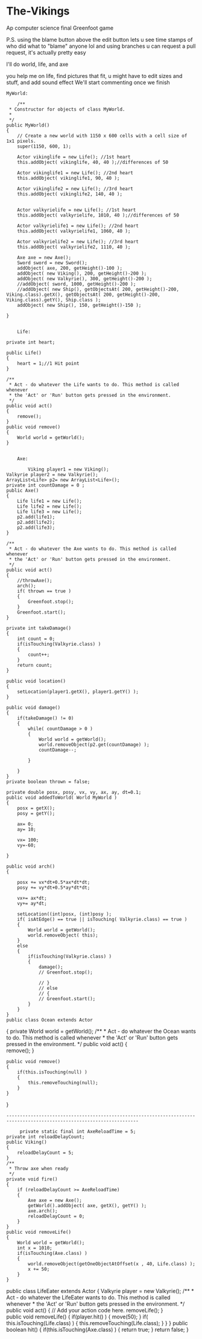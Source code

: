 # The-Vikings
Ap computer science final Greenfoot game

P.S. using the blame button above the edit button lets u see time stamps of who did what to "blame" anyone lol
and using branches u can request a pull request, it's actually pretty easy


I'll do world, life, and axe

you help me on life, find pictures that fit, u might have to edit sizes and stuff, and add sound effect
We'll start commenting once we finish

    MyWorld:
        
        /**
     * Constructor for objects of class MyWorld.
     * 
     */
    public MyWorld()
    {    
        // Create a new world with 1150 x 600 cells with a cell size of 1x1 pixels.
        super(1150, 600, 1);
        
        Actor vikinglife = new Life(); //1st heart
        this.addObject( vikinglife, 40, 40 );//differences of 50
        
        Actor vikinglife1 = new Life(); //2nd heart
        this.addObject( vikinglife1, 90, 40 );
        
        Actor vikinglife2 = new Life(); //3rd heart
        this.addObject( vikinglife2, 140, 40 );

        
        Actor valkyrielife = new Life(); //1st heart
        this.addObject( valkyrielife, 1010, 40 );//differences of 50
        
        Actor valkyrielife1 = new Life(); //2nd heart
        this.addObject( valkyrielife1, 1060, 40 );
        
        Actor valkyrielife2 = new Life(); //3rd heart
        this.addObject( valkyrielife2, 1110, 40 );
        
        Axe axe = new Axe();
        Sword sword = new Sword();
        addObject( axe, 200, getHeight()-100 );
        addObject( new Viking(), 200, getHeight()-200 );
        addObject( new Valkyrie(), 300, getHeight()-200 );
        //addObject( sword, 1000, getHeight()-200 );
        //addObject( new Ship(), getObjectsAt( 200, getHeight()-200, Viking.class).getX(), getObjectsAt( 200, getHeight()-200, Viking.class).getY(), Ship.class );
        addObject( new Ship(), 150, getHeight()-150 );
        
    }
        
        
        Life:
        
    private int heart;
    
    public Life()
    {
        heart = 1;//1 Hit point
    }
    
    /**
     * Act - do whatever the Life wants to do. This method is called whenever
     * the 'Act' or 'Run' button gets pressed in the environment.
     */
    public void act() 
    {
        remove();
    }
    public void remove()
    {
        World world = getWorld();
    }
        
        
        Axe:
            
            Viking player1 = new Viking();
    Valkyrie player2 = new Valkyrie();
    ArrayList<Life> p2= new ArrayList<Life>();
    private int countDamage = 0 ;
    public Axe()
    {
        Life life1 = new Life();
        Life life2 = new Life();
        Life life3 = new Life();
        p2.add(life1);
        p2.add(life2);
        p2.add(life3);
    }

    /**
     * Act - do whatever the Axe wants to do. This method is called whenever
     * the 'Act' or 'Run' button gets pressed in the environment.
     */
    public void act() 
    {
        //throwAxe();
        arch();
        if( thrown == true )
        {
            Greenfoot.stop();
        }
        Greenfoot.start();
    } 

    private int takeDamage()
    { 
        int count = 0;
        if(isTouching(Valkyrie.class) )
        {
            count++;
        }
        return count;
    }

    public void location()
    {
        setLocation(player1.getX(), player1.getY() );
    }

    public void damage()
    {
        if(takeDamage() != 0)
        {
            while( countDamage > 0 )
            {
                World world = getWorld();
                world.removeObject(p2.get(countDamage) );
                countDamage--;

            }

        }
    }
    private boolean thrown = false;

    private double posx, posy, vx, vy, ax, ay, dt=0.1;
    public void addedToWorld( World MyWorld )
    {
        posx = getX();
        posy = getY();

        ax= 0;
        ay= 10;

        vx= 100;
        vy=-60;

    }

    public void arch()
    {

        posx += vx*dt+0.5*ax*dt*dt;
        posy += vy*dt+0.5*ay*dt*dt;

        vx+= ax*dt;
        vy+= ay*dt;

        setLocation((int)posx, (int)posy );
        if( isAtEdge() == true || isTouching( Valkyrie.class) == true )
        {
            World world = getWorld();
            world.removeObject( this);
        }
        else
        {
            if(isTouching(Valkyrie.class) )
            {
                damage();
                // Greenfoot.stop();

                // }
                // else
                // {
                // Greenfoot.start();
            }
        }
    }
    public class Ocean extends Actor
{
    private World world = getWorld();
    /**
     * Act - do whatever the Ocean wants to do. This method is called whenever
     * the 'Act' or 'Run' button gets pressed in the environment.
     */
    public void act() 
    {   
        remove();
    }    

    public void remove()
    { 
        if(this.isTouching(null) )
        {
            this.removeTouching(null);
        }
    }
}
        
    -----------------------------------------------------------------------------------------------------------------------
        
         private static final int AxeReloadTime = 5;        
    private int reloadDelayCount;
    public Viking()
    {
        reloadDelayCount = 5;
    }
    /**
     * Throw axe when ready
     */
    private void fire() 
    {
        if (reloadDelayCount >= AxeReloadTime) 
        {
            Axe axe = new Axe();
            getWorld().addObject( axe, getX(), getY() );
            axe.arch();
            reloadDelayCount = 0;
        }
    }
    public void removeLife()
    {
        World world = getWorld();
        int x = 1010;
        if(isTouching(Axe.class) )
        {
            world.removeObject(getOneObjectAtOffset(x , 40, Life.class) );
            x += 50;
        }
    }

public class LifeEater extends Actor
{
    Valkyrie player = new Valkyrie();
    /**
     * Act - do whatever the LifeEater wants to do. This method is called whenever
     * the 'Act' or 'Run' button gets pressed in the environment.
     */
    public void act() 
    {
        // Add your action code here.
        removeLife();
    }    
    public void removeLife()
    {
        if(player.hit() )
        {
            move(50);
        }
        if( this.isTouching(Life.class) )
        {
            this.removeTouching(Life.class);
        }
    }
}
    public boolean hit()
    {
        if(this.isTouching(Axe.class) )
        {
            return true;
        }
        return false;
    }
